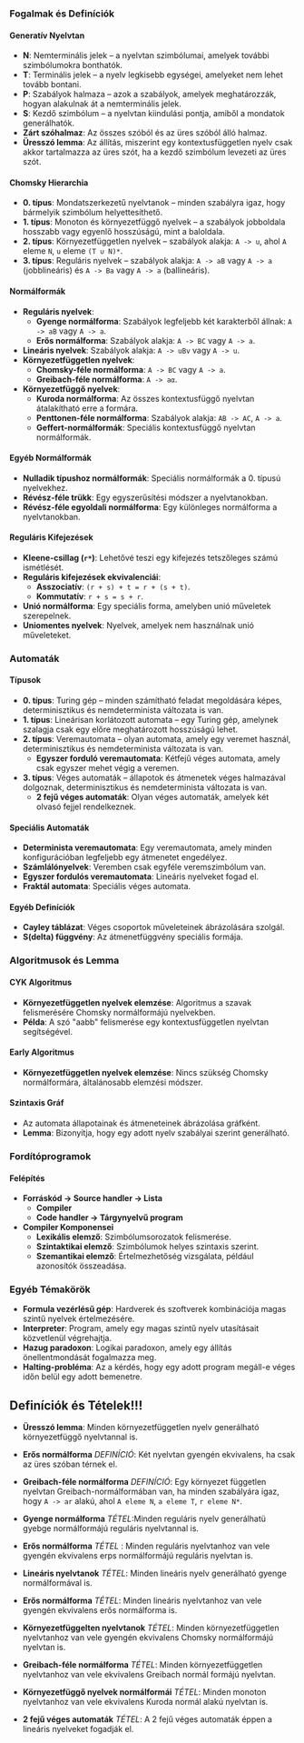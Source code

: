 ### Fogalmak és Definíciók

#### Generatív Nyelvtan
- **N**: Nemterminális jelek – a nyelvtan szimbólumai, amelyek további szimbólumokra bonthatók.
- **T**: Terminális jelek – a nyelv legkisebb egységei, amelyeket nem lehet tovább bontani.
- **P**: Szabályok halmaza – azok a szabályok, amelyek meghatározzák, hogyan alakulnak át a nemterminális jelek.
- **S**: Kezdő szimbólum – a nyelvtan kiindulási pontja, amiből a mondatok generálhatók.
- **Zárt szóhalmaz**: Az összes szóból és az üres szóból álló halmaz.
- **Üresszó lemma**: Az állítás, miszerint egy kontextusfüggetlen nyelv csak akkor tartalmazza az üres szót, ha a kezdő szimbólum levezeti az üres szót.

#### Chomsky Hierarchia
- **0. típus**: Mondatszerkezetű nyelvtanok – minden szabályra igaz, hogy bármelyik szimbólum helyettesíthető.
- **1. típus**: Monoton és környezetfüggő nyelvek – a szabályok jobboldala hosszabb vagy egyenlő hosszúságú, mint a baloldala.
- **2. típus**: Környezetfüggetlen nyelvek – szabályok alakja: `A -> u`, ahol `A` eleme `N`, `u` eleme `(T ∪ N)*`.
- **3. típus**: Reguláris nyelvek – szabályok alakja: `A -> aB` vagy `A -> a` (jobblineáris) és `A -> Ba` vagy `A -> a` (ballineáris).

#### Normálformák
- **Reguláris nyelvek**:
  - **Gyenge normálforma**: Szabályok legfeljebb két karakterből állnak: `A -> aB` vagy `A -> a`.
  - **Erős normálforma**: Szabályok alakja: `A -> BC` vagy `A -> a`.
- **Lineáris nyelvek**: Szabályok alakja: `A -> uBv` vagy `A -> u`.
- **Környezetfüggetlen nyelvek**:
  - **Chomsky-féle normálforma**: `A -> BC` vagy `A -> a`.
  - **Greibach-féle normálforma**: `A -> aα`.
- **Környezetfüggő nyelvek**:
  - **Kuroda normálforma**: Az összes kontextusfüggő nyelvtan átalakítható erre a formára.
  - **Penttonen-féle normálforma**: Szabályok alakja: `AB -> AC`, `A -> a`.
  - **Geffert-normálformák**: Speciális kontextusfüggő nyelvtan normálformák.

#### Egyéb Normálformák
- **Nulladik típushoz normálformák**: Speciális normálformák a 0. típusú nyelvekhez.
- **Révész-féle trükk**: Egy egyszerűsítési módszer a nyelvtanokban.
- **Révész-féle egyoldali normálforma**: Egy különleges normálforma a nyelvtanokban.

#### Reguláris Kifejezések
- **Kleene-csillag (`r*`)**: Lehetővé teszi egy kifejezés tetszőleges számú ismétlését.
- **Reguláris kifejezések ekvivalenciái**:
  - **Asszociatív**: `(r + s) + t = r + (s + t)`.
  - **Kommutatív**: `r + s = s + r`.
- **Unió normálforma**: Egy speciális forma, amelyben unió műveletek szerepelnek.
- **Uniomentes nyelvek**: Nyelvek, amelyek nem használnak unió műveleteket.

### Automaták

#### Típusok
- **0. típus**: Turing gép – minden számítható feladat megoldására képes, determinisztikus és nemdeterminista változata is van.
- **1. típus**: Lineárisan korlátozott automata – egy Turing gép, amelynek szalagja csak egy előre meghatározott hosszúságú lehet.
- **2. típus**: Veremautomata – olyan automata, amely egy veremet használ, determinisztikus és nemdeterminista változata is van.
  - **Egyszer forduló veremautomata**: Kétfejű véges automata, amely csak egyszer mehet végig a veremen.
- **3. típus**: Véges automaták – állapotok és átmenetek véges halmazával dolgoznak, determinisztikus és nemdeterminista változata is van.
  - **2 fejű véges automaták**: Olyan véges automaták, amelyek két olvasó fejjel rendelkeznek.

#### Speciális Automaták
- **Determinista veremautomata**: Egy veremautomata, amely minden konfigurációban legfeljebb egy átmenetet engedélyez.
- **Számlálónyelvek**: Veremben csak egyféle veremszimbólum van.
- **Egyszer fordulós veremautomata**: Lineáris nyelveket fogad el.
- **Fraktál automata**: Speciális véges automata.

#### Egyéb Definíciók
- **Cayley táblázat**: Véges csoportok műveleteinek ábrázolására szolgál.
- **S(delta) függvény**: Az átmenetfüggvény speciális formája.

### Algoritmusok és Lemma

#### CYK Algoritmus
- **Környezetfüggetlen nyelvek elemzése**: Algoritmus a szavak felismerésére Chomsky normálformájú nyelvekben.
- **Példa**: A szó "aabb" felismerése egy kontextusfüggetlen nyelvtan segítségével.

#### Early Algoritmus
- **Környezetfüggetlen nyelvek elemzése**: Nincs szükség Chomsky normálformára, általánosabb elemzési módszer.

#### Szintaxis Gráf
- Az automata állapotainak és átmeneteinek ábrázolása gráfként.
- **Lemma**: Bizonyítja, hogy egy adott nyelv szabályai szerint generálható.

### Fordítóprogramok

#### Felépítés
- **Forráskód -> Source handler -> Lista**
  - **Compiler**
  - **Code handler -> Tárgynyelvű program**
- **Compiler Komponensei**
  - **Lexikális elemző**: Szimbólumsorozatok felismerése.
  - **Szintaktikai elemző**: Szimbólumok helyes szintaxis szerint.
  - **Szemantikai elemző**: Értelmezhetőség vizsgálata, például azonosítók összeadása.

### Egyéb Témakörök
- **Formula vezérlésű gép**: Hardverek és szoftverek kombinációja magas szintű nyelvek értelmezésére.
- **Interpreter**: Program, amely egy magas szintű nyelv utasításait közvetlenül végrehajtja.
- **Hazug paradoxon**: Logikai paradoxon, amely egy állítás önellentmondását fogalmazza meg.
- **Halting-probléma**: Az a kérdés, hogy egy adott program megáll-e véges időn belül egy adott bemenetre.


## Definíciók és Tételek!!!
- **Üresszó lemma**: Minden környezetfüggetlen nyelv generálható környezetfüggő nyelvtannal is.

- **Erős normálforma** *DEFINÍCIÓ*: Két nyelvtan gyengén ekvivalens, ha csak az üres szóban térnek el.
- **Greibach-féle normálforma** *DEFINÍCIÓ*: Egy környezet független nyelvtan Greibach-normálformában van, ha minden szabályára igaz, hogy `A -> ar` alakú, ahol `A eleme N`, `a eleme T`, `r eleme N*`.

- **Gyenge normálforma** *TÉTEL*:Minden reguláris nyelv generálhatü gyebge normálformájú reguláris nyelvtannal is.
- **Erős normálforma** *TÉTEL* : Minden reguláris nyelvtanhoz van vele gyengén ekvivalens erps normálformájú reguláris nyelvtan is.
- **Lineáris nyelvtanok** *TÉTEL*: Minden lineáris nyelv generálható gyenge normálformával is.
- **Erős normálforma** *TÉTEL*: Minden lineáris nyelvtanhoz van vele gyengén ekvivalens erős normálforma is.
- **Környezetfüggelten nyelvtanok** *TÉTEL*: Minden környezetfüggetlen nyelvtanhoz van vele gyengén ekvivalens Chomsky normálformájú nyelvtan is.
- **Greibach-féle normálforma** *TÉTEL*: Minden környezetfüggetlen nyelvtanhoz van vele ekvivalens Greibach normál formájú nyelvtan.
- **Környezetfüggő nyelvek normálformái** *TÉTEL*: Minden monoton nyelvtanhoz van vele ekvivalens Kuroda normál alakú nyelvtan is.
- **2 fejű véges automaták** *TÉTEL*: A 2 fejű véges automaták éppen a lineáris nyelveket fogadják el.